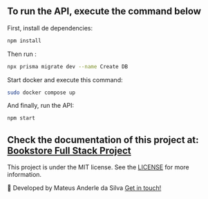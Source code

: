 ## To run the API, execute the command below

First, install de dependencies:

```bash
npm install
```

Then run :

```bash
npx prisma migrate dev --name Create DB
```

Start docker and execute this command:

```bash
sudo docker compose up
```

And finally, run the API:

```bash
npm start
```

## Check the documentation of this project at: [Bookstore Full Stack Project](https://github.com/MateusAnderle/bookstore-full-stack-project)

This project is under the MIT license. See the [LICENSE](https://github.com/MateusAnderle/bookstore-full-stack-project/blob/main/used-bookstore-prisma/LICENSE) for more information.

:rocket: Developed by Mateus Anderle da Silva [Get in touch!](https://www.linkedin.com/in/mateus-anderle-da-silva/)
